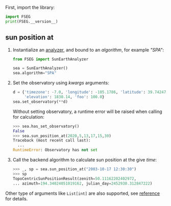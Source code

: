 First, import the library:

```py
import FSEG
print(FSEG.__version__)
```

## sun position at

1. Instantialize an [analyzer](https://mikesongming.github.io/SE-Geometry/reference/SunEarthAnalyzer/), and bound to an _algorithm_, for example _"SPA"_:

    ```py
    from FSEG import SunEarthAnalyzer

    sea = SunEarthAnalyzer()
    sea.algorithm="SPA"
    ```

2. Set the observatory using _kwargs_ arguments:

    ```py
    d = {'timezone': -7.0, 'longitude': -105.1786, 'latitude': 39.742476,
         'elevation': 1830.14, 'foo': 100.0}
    sea.set_observatory(**d)
    ```

    Without setting observatory, a runtime error will be raised when calling for calculation:
    ```py
    >>> sea.has_set_observatory()
    False
    >>> sea.sun_position_at(2020,5,13,17,15,30)
    Traceback (most recent call last):
      ...
    RuntimeError: Observatory has not set
    ```

3. Call the backend algorithm to calculate sun position at the give _time_:
    ```py
    >>> _, sp = sea.sun_position_at("2003-10-17 12:30:30")
    >>> sp
    TopoCentricSunPositionResult(zenith=50.11162202402972,
    ... azimuth=194.34024051019162, julian_day=2452930.312847222)
    ```
Other type of arguments like `List[int]` are also supported, see [reference](https://mikesongming.github.io/SE-Geometry/reference/SunEarthAnalyzer/#fseg._analyzer.SunEarthAnalyzer.sun_position_at) for details.

<!-- ##  sun path

##  sunlight analysis
-->

